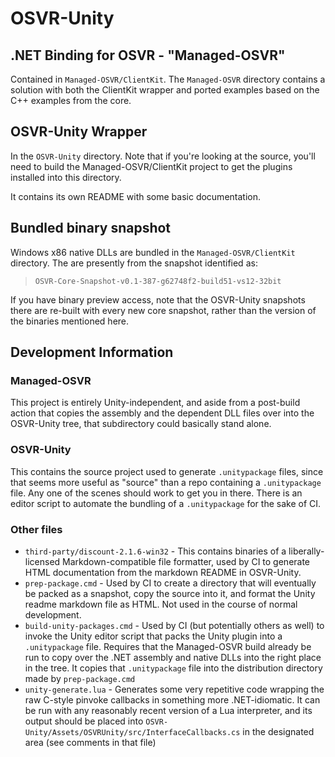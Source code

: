 # OSVR-Unity

## .NET Binding for OSVR - "Managed-OSVR"
Contained in `Managed-OSVR/ClientKit`. The `Managed-OSVR` directory contains a solution with both the ClientKit wrapper and ported examples based on the C++ examples from the core.

## OSVR-Unity Wrapper
In the `OSVR-Unity` directory. Note that if you're looking at the source, you'll need to build the Managed-OSVR/ClientKit project to get the plugins installed into this directory.

It contains its own README with some basic documentation.

## Bundled binary snapshot
Windows x86 native DLLs are bundled in the `Managed-OSVR/ClientKit` directory. The are presently from the snapshot identified as:

> `OSVR-Core-Snapshot-v0.1-387-g62748f2-build51-vs12-32bit`

If you have binary preview access, note that the OSVR-Unity snapshots there are re-built with every new core snapshot, rather than the version of the binaries mentioned here.

## Development Information

### Managed-OSVR
This project is entirely Unity-independent, and aside from a post-build action that copies the assembly and the dependent DLL files over into the OSVR-Unity tree, that subdirectory could basically stand alone.

### OSVR-Unity
This contains the source project used to generate `.unitypackage` files, since that seems more useful as "source" than a repo containing a `.unitypackage` file. Any one of the scenes should work to get you in there. There is an editor script to automate the bundling of a `.unitypackage` for the sake of CI.

### Other files

- `third-party/discount-2.1.6-win32` - This contains binaries of a liberally-licensed Markdown-compatible file formatter, used by CI to generate HTML documentation from the markdown README in OSVR-Unity.
- `prep-package.cmd` - Used by CI to create a directory that will eventually be packed as a snapshot, copy the source into it, and format the Unity readme markdown file as HTML. Not used in the course of normal development.
- `build-unity-packages.cmd` - Used by CI (but potentially others as well) to invoke the Unity editor script that packs the Unity plugin into a `.unitypackage` file. Requires that the Managed-OSVR build already be run to copy over the .NET assembly and native DLLs into the right place in the tree. It copies that `.unitypackage` file into the distribution directory made by `prep-package.cmd`
- `unity-generate.lua` - Generates some very repetitive code wrapping the raw C-style pinvoke callbacks in something more .NET-idiomatic. It can be run with any reasonably recent version of a Lua interpreter, and its output should be placed into `OSVR-Unity/Assets/OSVRUnity/src/InterfaceCallbacks.cs` in the designated area (see comments in that file)
